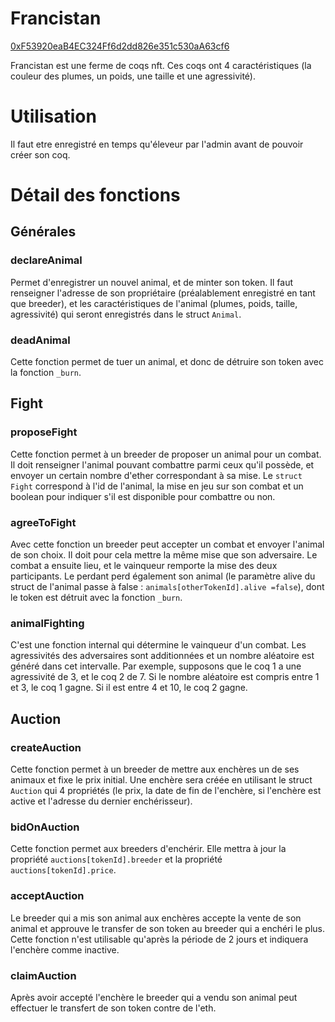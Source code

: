 # Francistan
[0xF53920eaB4EC324Ff6d2dd826e351c530aA63cf6](https://rinkeby.etherscan.io/address/0xF53920eaB4EC324Ff6d2dd826e351c530aA63cf6)

Francistan est une ferme de coqs nft. Ces coqs ont 4 caractéristiques (la couleur des plumes, un poids, une taille et une agressivité).

# Utilisation
Il faut etre enregistré en temps qu'éleveur par l'admin avant de pouvoir créer son coq.

# Détail des fonctions
## Générales
### declareAnimal
Permet d'enregistrer un nouvel animal, et de minter son token. Il faut renseigner l'adresse de son propriétaire (préalablement enregistré en tant que breeder), et les caractéristiques de l'animal (plumes, poids, taille, agressivité) qui seront enregistrés dans le struct `Animal`.

### deadAnimal
Cette fonction permet de tuer un animal, et donc de détruire son token avec la fonction `_burn`.

## Fight
### proposeFight
Cette fonction permet à un breeder de proposer un animal pour un combat. Il doit renseigner l'animal pouvant combattre parmi ceux qu'il possède, et envoyer un certain nombre d'ether correspondant à sa mise. Le `struct Fight` correspond à l'id de l'animal, la mise en jeu sur son combat et un boolean pour indiquer s'il est disponible pour combattre ou non.

### agreeToFight
Avec cette fonction un breeder peut accepter un combat et envoyer l'animal de son choix. Il doit pour cela mettre la même mise que son adversaire. Le combat a ensuite lieu, et le vainqueur remporte la mise des deux participants. Le perdant perd également son animal (le paramètre alive du struct de l'animal passe à false : `animals[otherTokenId].alive =false`), dont le token est détruit avec la fonction `_burn`.

### animalFighting
C'est une fonction internal qui détermine le vainqueur d'un combat. Les agressivités des adversaires sont additionnées et un nombre aléatoire est généré dans cet intervalle. Par exemple, supposons que le coq 1 a une agressivité de 3, et le coq 2 de 7. Si le nombre aléatoire est compris entre 1 et 3, le coq 1 gagne. Si il est entre 4 et 10, le coq 2 gagne.

## Auction
### createAuction
Cette fonction permet à un breeder de mettre aux enchères un de ses animaux et fixe le prix initial. Une enchère sera créée en utilisant le struct `Auction` qui 4 propriétés (le prix, la date de fin de l'enchère, si l'enchère est active et l'adresse du dernier enchérisseur).

### bidOnAuction
Cette fonction permet aux breeders d'enchérir. Elle mettra à jour la propriété `auctions[tokenId].breeder` et la propriété `auctions[tokenId].price`.

### acceptAuction
Le breeder qui a mis son animal aux enchères accepte la vente de son animal et approuve le transfer de son token au breeder qui a enchéri le plus. Cette fonction n'est utilisable qu'après la période de 2 jours et indiquera l'enchère comme inactive.

### claimAuction
Après avoir accepté l'enchère le breeder qui a vendu son animal peut effectuer le transfert de son token contre de l'eth.
